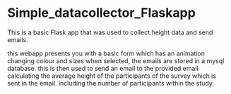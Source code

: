 # Simple_datacollector_Flaskapp
This is a basic Flask app that was used to collect height data and send emails.

this webapp presents you with a basic form which has an animation changing colour and sizes when selected, the emails are stored in a mysql database. 
this is then used to send an email to the provided email calculating the average height of the participants of the survey which is sent in the email.
including the number of participants within the study.
